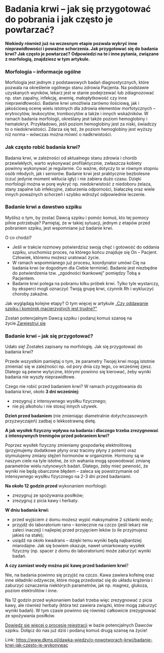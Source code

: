 # Badania krwi – jak się przygotować do pobrania i jak często je powtarzać?

**Niekiedy również już na wczesnym etapie pozwala wykryć inne nieprawidłowości i poważne schorzenia. Jak przygotować się do badania krwi? Jak często je powtarzać? Odpowiedzi na te i inne pytania, związane z morfologią, znajdziesz w tym artykule.**


### Morfologia – informacje ogólne


Morfologia jest jednym z podstawowych badań diagnostycznych, które pozwala na określenie ogólnego stanu zdrowia Pacjenta. Na podstawie uzyskanych wyników, lekarz jest w stanie podejrzewać lub zdiagnozować np. stan zapalny, infekcję, anemię, małopłytkowość czy inne nieprawidłowości. Badanie krwi umożliwia zarówno ilościową, jak i jakościową ocenę wielu istotnych dla zdrowia elementów morfotycznych – erytrocytów, leukocytów, trombocytów a także i innych wskaźników. W ramach badania morfologii, określany jest także poziom hemoglobiny i hematokryt. Przykładowo, jeśli poziom hemoglobiny jest za niski, świadczy to o niedokrwistości. Zdarza się też, że poziom hemoglobiny jest wyższy niż norma – wówczas można mówić o nadkrwistości. 


### Jak często robić badania krwi?


Badania krwi, w zależności od aktualnego stanu zdrowia i chorób przewlekłych, warto wykonywać profilaktycznie, zwłaszcza kobiety powinny wykonywać je regularnie. Co ważne, dotyczy to w równym stopniu osób młodych, jak i seniorów. Badanie krwi jest praktycznie bezbolesne (czuć jedynie moment wkłucia igły) i nie zabiera dużo czasu. Dzięki morfologii można w porę wykryć np. niedokrwistość z niedoboru żelaza, stany zapalne lub infekcyjne, zaburzenia odporności, białaczkę oraz wiele innych poważnych schorzeń i szybko wdrożyć odpowiednie leczenie.


### Badanie krwi a dawstwo szpiku


Myślisz o tym, by zostać Dawcą szpiku i pomóc komuś, kto tej pomocy pilnie potrzebuje? Pamiętaj, że w takiej sytuacji, jednym z etapów przed pobraniem szpiku, jest wspomniane już badanie krwi.


O co chodzi?


* Jeśli w trakcie rozmowy potwierdzisz swoją chęć i gotowość do oddania szpiku, uruchomisz proces, na którego końcu znajduje się On – Pacjent. Człowiek, któremu możesz uratować życie.
* W ramach wspomnianego już procesu, koordynator umówi Cię na badania krwi (w dogodnym dla Ciebie terminie). Badanie jest niezbędne do potwierdzenia tzw. „zgodności tkankowej” pomiędzy Tobą a Pacjentem.
* Badanie krwi polega na pobraniu kilku próbek krwi. Tylko tyle wystarczy, by eksperci mogli oznaczyć Twoją grupę krwi, czynnik Rh i wykluczyć choroby zakaźne.


Jak wyglądają kolejne etapy? O tym więcej w artykule [„Czy oddawanie szpiku i komórek macierzystych jest trudne?”](/o-pobraniu/jest-zgodnosc "Jest zgodność")


Zostań potencjalnym Dawcą szpiku i podaruj komuś szansę na życie.[Zarejestruj się](/zarejestruj-sie-teraz "Zarejestruj sie teraz")
### Badanie krwi – jak się przygotować?


Udało się! Zostałeś zapisany na morfologię. Jak się przygotować do badania krwi?


Przede wszystkim pamiętaj o tym, że parametry Twojej krwi mogą istotnie zmieniać się w zależności np. od pory dnia czy tego, co wcześniej zjesz. Dlatego są pewne wytyczne, którymi powinno się kierować, żeby wyniki badania nie wyszły nieprawidłowe.


Czego nie robić przed badaniem krwi? W ramach przygotowania do badania krwi, około **3 dni wcześniej:**


* zrezygnuj z intensywnego wysiłku fizycznego;
* nie pij alkoholu i nie stosuj innych używek.


**Dzień przed badaniem** (nie zmieniając diametralnie dotychczasowych przyzwyczajeń) zadbaj o lekkostrawną dietę.


**A jak wysiłek fizyczny wpływa na badania i dlaczego trzeba zrezygnować z intensywnych treningów przed pobraniem krwi?**


Poprzez wysiłek fizyczny zmieniamy gospodarkę elektrolitową (przyjmujemy dodatkowe płyny oraz tracimy płyny z potem) oraz stymulujemy zmiany stężeń hormonów w organizmie. Hormony są w naszym ciele na tyle istotne, że ich wahania mogą spowodować zmianę parametrów wielu rutynowych badań. Dlatego, żeby mieć pewność, że wyniki nie będą obarczone błędem – zaleca się powstrzymanie od intensywnego wysiłku fizycznego na 2\-3 dni przed badaniami.


**Na około 12 godzin przed** wykonaniem morfologii:


* zrezygnuj ze spożywania posiłków;
* zrezygnuj z picia kawy i herbaty.


**W dniu badania krwi:**


* przed wyjściem z domu możesz wypić maksymalnie 2 szklanki wody;
* przyjdź do laboratorium rano – koniecznie na czczo (jeśli lekarz nie zaleci inaczej) i najlepiej przed przyjęciem leków (o ile przyjmujesz jakieś na stałe);
* usiądź na około kwadrans – dzięki temu wyniki będą najbardziej miarodajne. Jak się bowiem okazuje, nawet umiarkowany wysiłek fizyczny (np. spacer z domu do laboratorium) może zaburzyć wyniki badań.


**A czy zamiast wody można pić kawę przed badaniem krwi**?


Nie, na badania powinno się przyjść na czczo. Kawa zawiera kofeinę oraz inne składniki odżywcze, które mogą przedostać się do układu krążenia i zaburzyć oznaczenia niektórych parametrów, jak np. magnez, glukoza, poziom elektrolitów i inne.


Na 12 godzin przed wykonaniem badań trzeba więc zrezygnować z picia kawy, ale również herbaty (która też zawiera związki, które mogą zaburzyć wyniki badań). W tym czasie powinno się również całkowicie zrezygnować ze spożywania posiłków.


[Dowiedz się więcej o procesie rejestracji](https://www.dkms.pl/dawka-wiedzy/o-rejestracji) w bazie potencjalnych Dawców szpiku. Dołącz do nas już dziś i podaruj komuś drugą szansę na życie!



Link: https://www.dkms.pl/dawka-wiedzy/o-nowotworach-krwi/badanie-krwi-jak-czesto-je-wykonywac

